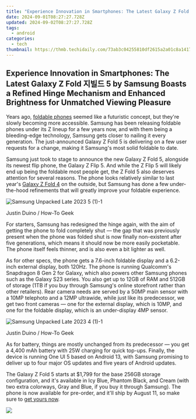 ```yaml
---
title: "Experience Innovation in Smartphones: The Latest Galaxy Z Fold 지빌드 5 by Samsung Boasts a Refined Hinge Mechanism and Enhanced Brightness for Unmatched Viewing Pleasure"
date: 2024-09-01T08:27:27.728Z
updated: 2024-09-02T08:27:27.728Z
tags:
  - android
categories:
  - tech
thumbnail: https://thmb.techidaily.com/73ab3c04255810df2615a2a01c8a14174dd9b221f2d60ec5b3831dd32989cbba.jpg
---
```


## Experience Innovation in Smartphones: The Latest Galaxy Z Fold 지빌드 5 by Samsung Boasts a Refined Hinge Mechanism and Enhanced Brightness for Unmatched Viewing Pleasure

Years ago, [foldable phones](https://fox-blue.techidaily.com/step-beyond-reality-reviewing-lgs-virtual-vision-for-2024/) seemed like a futuristic concept, but they're slowly becoming more accessible. Samsung has been releasing foldable phones under its Z lineup for a few years now, and with them being a bleeding-edge technology, Samsung gets closer to nailing it every generation. The just-announced Galaxy Z Fold 5 is delivering on a few user requests for a change, making it Samsung's most solid foldable to date.

 Samsung just took to stage to announce the new Galaxy Z Fold 5, alongside its newest flip phone, the Galaxy Z Flip 5\. And while the Z Flip 5 will likely end up being the foldable most people get, the Z Fold 5 also deserves attention for several reasons. The phone looks relatively similar to last year's [Galaxy Z Fold 4](https://some-approaches.techidaily.com/new-unlock-reddit-potentials-stepwise-procedures-for-sharing/) on the outside, but Samsung has done a few under-the-hood refinements that will greatly improve your foldable experience.

![Samsung Unpacked Late 2023 5 (1)-1](https://static1.howtogeekimages.com/wordpress/wp-content/uploads/2023/07/samsung-unpacked-late-2023-5-1-1.jpg) 

Justin Duino / How-To Geek

 For starters, Samsung has redesigned the hinge again, with the aim of getting the phone to fold completely shut — the gap that was previously present when the phone was folded shut is now finally non-existent after five generations, which means it should now be more easily pocketable. The phone itself feels thinner, and is also even a bit lighter as well.

 As for other specs, the phone gets a 7.6-inch foldable display and a 6.2-inch external display, both 120Hz. The phone is running Qualcomm's Snapdragon 8 Gen 2 for Galaxy, which also powers other Samsung phones such as the Galaxy S23 series. You also get up to 12GB of RAM and 512GB of storage (1TB if you buy through Samsung's online storefront rather than other retailers). Rear camera needs are served by a 50MP main sensor with a 10MP telephoto and a 12MP ultrawide, while just like its predecessor, we get two front cameras — one for the external display, which is 10MP, and one for the foldable display, which is an under-display 4MP sensor.

![Samsung Unpacked Late 2023 4 (1)-1](https://static1.howtogeekimages.com/wordpress/wp-content/uploads/2023/07/samsung-unpacked-late-2023-4-1-1.jpg) 

Justin Duino / How-To Geek

 As for battery, things are mostly unchanged from its predecessor — you get a 4,400 mAh battery with 25W charging for quick top-ups. Finally, the device is running One UI 5 based on Android 13, with Samsung promising to deliver up to four major OS updates and five years of Android updates.

 The Galaxy Z Fold 5 starts at $1,799 for the base 256GB storage configuration, and it's available in Icy Blue, Phantom Black, and Cream (with two extra colorways, Gray and Blue, if you buy it through Samsung). The phone is now available for pre-order, and it'll ship by August 11, so make sure to [get yours now](https://shop-links.co/link/?exclusive=1&publisher_slug=itechdaily19598&url=https%3A%2F%2Fclick.linksynergy.com%2Fdeeplink%3Fid%3D2QzUaswX1as%26mid%3D47773%26u1%3DUUhtgUeUpU904584%26murl%3Dhttps%253A%252F%252Fwww.samsung.com%252Fus%252Fsmartphones%252Fgalaxy-z-fold5%252F).

<ins class="adsbygoogle"
     style="display:block"
     data-ad-format="autorelaxed"
     data-ad-client="ca-pub-7571918770474297"
     data-ad-slot="1223367746"></ins>



<ins class="adsbygoogle"
     style="display:block"
     data-ad-client="ca-pub-7571918770474297"
     data-ad-slot="8358498916"
     data-ad-format="auto"
     data-full-width-responsive="true"></ins>



<!-- affiliate ads begin -->
<a href="https://secure.2checkout.com/order/checkout.php?PRODS=45152835&QTY=1&AFFILIATE=108875&CART=1"><img src="https://download.terabyteunlimited.com/banners/ad_800x450_d.jpg" border="0"></a>
<!-- affiliate ads end -->
